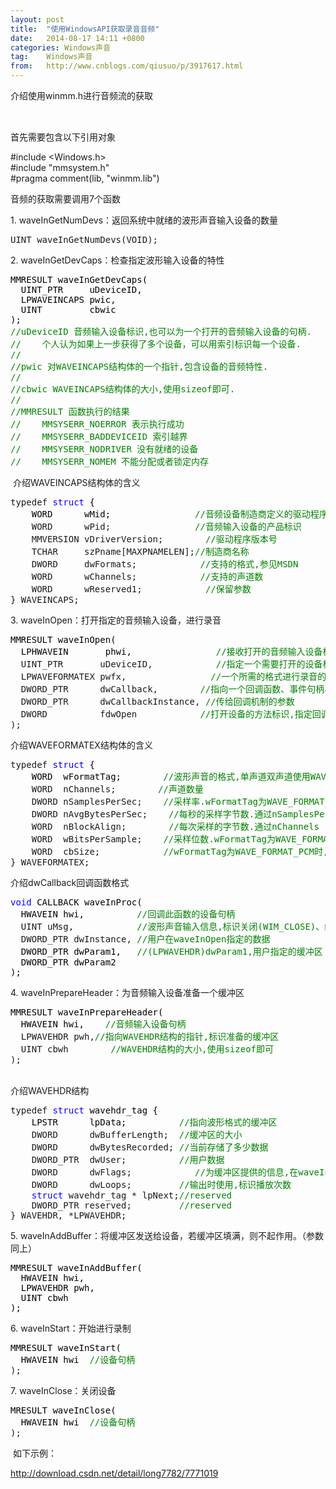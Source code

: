 ```yaml
---
layout: post
title:  "使用WindowsAPI获取录音音频"
date:   2014-08-17 14:11 +0800
categories: Windows声音
tag:    Windows声音
from:   http://www.cnblogs.com/qiusuo/p/3917617.html
---
```

<p><span style="line-height: 1.5;">介绍使用winmm.h进行音频流的获取</span></p>
<p>&nbsp;</p>
<p>首先需要包含以下引用对象</p>
<p>#include &lt;Windows.h&gt;<br />#include "mmsystem.h"<br />#pragma comment(lib, "winmm.lib")</p>
<p>音频的获取需要调用7个函数</p>
<p>1. waveInGetNumDevs：返回系统中就绪的波形声音输入设备的数量</p>
<div class="cnblogs_code">
<pre>UINT waveInGetNumDevs(VOID);</pre>
</div>
<p>2. waveInGetDevCaps：检查指定波形输入设备的特性</p>
<div class="cnblogs_code">
<pre><span style="color: #000000;">MMRESULT waveInGetDevCaps( 
  UINT_PTR     uDeviceID,  
  LPWAVEINCAPS pwic,       
  UINT         cbwic       
);
</span><span style="color: #008000;">//</span><span style="color: #008000;">uDeviceID 音频输入设备标识,也可以为一个打开的音频输入设备的句柄.
</span><span style="color: #008000;">//</span><span style="color: #008000;">    个人认为如果上一步获得了多个设备，可以用索引标识每一个设备.
</span><span style="color: #008000;">//</span>    
<span style="color: #008000;">//</span><span style="color: #008000;">pwic 对WAVEINCAPS结构体的一个指针,包含设备的音频特性.
</span><span style="color: #008000;">//</span>
<span style="color: #008000;">//</span><span style="color: #008000;">cbwic WAVEINCAPS结构体的大小,使用sizeof即可.
</span><span style="color: #008000;">//</span>
<span style="color: #008000;">//</span><span style="color: #008000;">MMRESULT 函数执行的结果
</span><span style="color: #008000;">//</span><span style="color: #008000;">    MMSYSERR_NOERROR 表示执行成功
</span><span style="color: #008000;">//</span><span style="color: #008000;">    MMSYSERR_BADDEVICEID 索引越界 
</span><span style="color: #008000;">//</span><span style="color: #008000;">    MMSYSERR_NODRIVER 没有就绪的设备 
</span><span style="color: #008000;">//</span><span style="color: #008000;">    MMSYSERR_NOMEM 不能分配或者锁定内存</span></pre>
</div>
<p>&nbsp;介绍WAVEINCAPS结构体的含义</p>
<div class="cnblogs_code">
<pre>typedef <span style="color: #0000ff;">struct</span><span style="color: #000000;"> { 
    WORD      wMid;                </span><span style="color: #008000;">//</span><span style="color: #008000;">音频设备制造商定义的驱动程序标识</span>
    WORD      wPid;                <span style="color: #008000;">//</span><span style="color: #008000;">音频输入设备的产品标识</span>
    MMVERSION vDriverVersion;        <span style="color: #008000;">//</span><span style="color: #008000;">驱动程序版本号</span>
    TCHAR     szPname[MAXPNAMELEN];<span style="color: #008000;">//</span><span style="color: #008000;">制造商名称</span>
    DWORD     dwFormats;            <span style="color: #008000;">//</span><span style="color: #008000;">支持的格式,参见MSDN</span>
    WORD      wChannels;            <span style="color: #008000;">//</span><span style="color: #008000;">支持的声道数</span>
    WORD      wReserved1;            <span style="color: #008000;">//</span><span style="color: #008000;">保留参数</span>
} WAVEINCAPS;</pre>
</div>
<p>3. waveInOpen：打开指定的音频输入设备，进行录音</p>
<div class="cnblogs_code">
<pre><span style="color: #000000;">MMRESULT waveInOpen(
  LPHWAVEIN       phwi,                </span><span style="color: #008000;">//</span><span style="color: #008000;">接收打开的音频输入设备标识的HWAVEIN结构的指针</span>
  UINT_PTR       uDeviceID,            <span style="color: #008000;">//</span><span style="color: #008000;">指定一个需要打开的设备标识.可以使用WAVE_MAPPER选择一个按指定录音格式录音的设备</span>
  LPWAVEFORMATEX pwfx,                <span style="color: #008000;">//</span><span style="color: #008000;">一个所需的格式进行录音的WAVEFORMATEX结构的指针 </span>
  DWORD_PTR      dwCallback,        <span style="color: #008000;">//</span><span style="color: #008000;">指向一个回调函数、事件句柄、窗口句柄、线程标识,对录音事件进行处理.</span>
  DWORD_PTR      dwCallbackInstance, <span style="color: #008000;">//</span><span style="color: #008000;">传给回调机制的参数</span>
  DWORD          fdwOpen            <span style="color: #008000;">//</span><span style="color: #008000;">打开设备的方法标识,指定回调的类型.参见CSDN</span>
);</pre>
</div>
<p>介绍WAVEFORMATEX结构体的含义</p>
<div class="cnblogs_code">
<pre>typedef <span style="color: #0000ff;">struct</span><span style="color: #000000;"> { 
    WORD  wFormatTag;        </span><span style="color: #008000;">//</span><span style="color: #008000;">波形声音的格式,单声道双声道使用WAVE_FORMAT_PCM.当包含在WAVEFORMATEXTENSIBLE结构中时,使用WAVE_FORMAT_EXTENSIBLE.</span>
    WORD  nChannels;        <span style="color: #008000;">//</span><span style="color: #008000;">声道数量</span>
    DWORD nSamplesPerSec;    <span style="color: #008000;">//</span><span style="color: #008000;">采样率.wFormatTag为WAVE_FORMAT_PCM时,有8.0kHz,11.025kHz,22.05kHz,和44.1kHz.</span>
    DWORD nAvgBytesPerSec;    <span style="color: #008000;">//</span><span style="color: #008000;">每秒的采样字节数.通过nSamplesPerSec * nChannels * wBitsPerSample / 8计算</span>
    WORD  nBlockAlign;        <span style="color: #008000;">//</span><span style="color: #008000;">每次采样的字节数.通过nChannels * wBitsPerSample / 8计算</span>
    WORD  wBitsPerSample;    <span style="color: #008000;">//</span><span style="color: #008000;">采样位数.wFormatTag为WAVE_FORMAT_PCM时,为8或者16</span>
    WORD  cbSize;            <span style="color: #008000;">//</span><span style="color: #008000;">wFormatTag为WAVE_FORMAT_PCM时,忽略此参数</span>
} WAVEFORMATEX;</pre>
</div>
<p>介绍dwCallback回调函数格式</p>
<div class="cnblogs_code">
<pre><span style="color: #0000ff;">void</span><span style="color: #000000;"> CALLBACK waveInProc(
  HWAVEIN hwi,          </span><span style="color: #008000;">//</span><span style="color: #008000;">回调此函数的设备句柄</span>
  UINT uMsg,            <span style="color: #008000;">//</span><span style="color: #008000;">波形声音输入信息,标识关闭(WIM_CLOSE)、缓冲区满(WIM_DATA)、打开(WIM_OPEN).</span>
  DWORD_PTR dwInstance, <span style="color: #008000;">//</span><span style="color: #008000;">用户在waveInOpen指定的数据</span>
<span style="color: #000000;">  DWORD_PTR dwParam1,   <span style="color: #008000;">//(LPWAVEHDR)dwParam1,用户指定的缓冲区</span>
  DWORD_PTR dwParam2     
);</span></pre>
</div>
<p>4. waveInPrepareHeader：为音频输入设备准备一个缓冲区</p>
<div class="cnblogs_code">
<pre><span style="color: #000000;">MMRESULT waveInPrepareHeader(
  HWAVEIN hwi,    </span><span style="color: #008000;">//</span><span style="color: #008000;">音频输入设备句柄</span>
  LPWAVEHDR pwh,<span style="color: #008000;">//</span><span style="color: #008000;">指向WAVEHDR结构的指针,标识准备的缓冲区</span>
  UINT cbwh        <span style="color: #008000;">//</span><span style="color: #008000;">WAVEHDR结构的大小,使用sizeof即可</span>
);</pre>
</div>
<p><br />介绍WAVEHDR结构</p>
<div class="cnblogs_code">
<pre>typedef <span style="color: #0000ff;">struct</span><span style="color: #000000;"> wavehdr_tag { 
    LPSTR      lpData;          </span><span style="color: #008000;">//</span><span style="color: #008000;">指向波形格式的缓冲区</span>
    DWORD      dwBufferLength;  <span style="color: #008000;">//</span><span style="color: #008000;">缓冲区的大小</span>
    DWORD      dwBytesRecorded; <span style="color: #008000;">//</span><span style="color: #008000;">当前存储了多少数据</span>
    DWORD_PTR  dwUser;          <span style="color: #008000;">//</span><span style="color: #008000;">用户数据</span>
    DWORD      dwFlags;            <span style="color: #008000;">//</span><span style="color: #008000;">为缓冲区提供的信息,在waveInPrepareHeader函数中使用WHDR_PREPARED</span>
    DWORD      dwLoops;         <span style="color: #008000;">//</span><span style="color: #008000;">输出时使用,标识播放次数</span>
    <span style="color: #0000ff;">struct</span> wavehdr_tag * lpNext;<span style="color: #008000;">//</span><span style="color: #008000;">reserved</span>
    DWORD_PTR reserved;         <span style="color: #008000;">//</span><span style="color: #008000;">reserved</span>
} WAVEHDR, *LPWAVEHDR; </pre>
</div>
<p>5. waveInAddBuffer：将缓冲区发送给设备，若缓冲区填满，则不起作用。（参数同上）</p>
<div class="cnblogs_code">
<pre><span style="color: #000000;">MMRESULT waveInAddBuffer(
  HWAVEIN hwi, 
  LPWAVEHDR pwh, 
  UINT cbwh 
); </span></pre>
</div>
<p>6. waveInStart：开始进行录制</p>
<div class="cnblogs_code">
<pre><span style="color: #000000;">MMRESULT waveInStart(
  HWAVEIN hwi  </span><span style="color: #008000;">//设备句柄
</span>);</pre>
</div>
<p>7. waveInClose：关闭设备</p>
<div class="cnblogs_code">
<pre><span style="color: #000000;">MRESULT waveInClose(
  HWAVEIN hwi  </span><span style="color: #008000;">//设备句柄
</span>);</pre>
</div>
<p>&nbsp;如下示例：</p>
<p><a href="http://download.csdn.net/detail/long7782/7771019">http://download.csdn.net/detail/long7782/7771019</a></p>
<p>&nbsp;</p>
